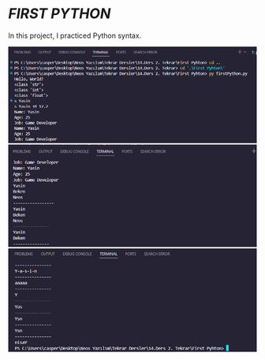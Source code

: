 <h1><i>FIRST PYTHON</i></h1>
<p>In this project, I practiced Python syntax.</p>
<img src="SS1.png">
<img src="SS2.png">
<img src="SS3.png">

